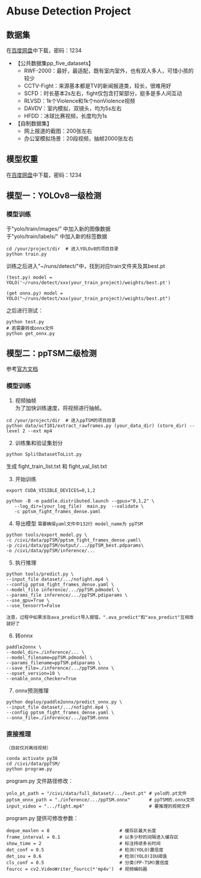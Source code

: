 # Abuse Detection Project
## 数据集
在[百度网盘](https://pan.baidu.com/s/1lMUZjxLii649VWwd1HdKLg?pwd=1234)中下载，密码：1234 <br>
- 【公共数据集pp_five_datasets】<br>
  - RWF-2000：最好，最适配，既有室内室外，也有双人多人，可惜小孩的较少<br>
  - CCTV-Fight：来源基本都是TV的新闻报道类，较长，很难用好<br>
  - SCFD：时长基本2s左右，fight仅包含打架部分，挺多是多人间互动<br>
  - RLVSD：1k个Violence和1k个nonViolence视频<br>
  - DAVDV：室内模拟，双镜头，均为5s左右<br>
  - HFDD：冰球比赛视频，长度均为1s<br>
- 【自制数据集】<br>
  - 网上报道的截图：200张左右<br>
  - 办公室模拟场景：20段视频，抽帧2000张左右<br>

## 模型权重
在[百度网盘](https://pan.baidu.com/s/1UusJyYP9uLINSWgU8LImlw?pwd=1234)中下载，密码：1234 <br>

## 模型一：YOLOv8一级检测
### 模型训练
于"yolo/train/images/"  中加入新的图像数据 <br>
于"yolo/train/labels/"  中加入新的标签数据 <br>
```
cd /your/project/dir  # 进入YOLOv8的项目目录
python train.py
```
训练之后进入"~/runs/detect/"中，找到对应train文件夹及其best.pt
``` 
(test.py) model = YOLO('~/runs/detect/xxx(your_train_project)/weights/best.pt')
```
``` 
(get onnx.py) model = YOLO("~/runs/detect/xxx(your_train_project)/weights/best.pt")
```
之后进行测试：
```
python test.py
# 若需要转成onnx文件
python get_onnx.py
```
## 模型二：ppTSM二级检测
参考[官方文档](https://github.com/PaddlePaddle/PaddleVideo/tree/develop/applications/FightRecognition) <br>
### 模型训练
1. 视频抽帧 <br>
为了加快训练速度，将视频进行抽帧。
```
cd /your/project/dir  # 进入ppTSM的项目目录
python data/ucf101/extract_rawframes.py (your_data_dir) (store_dir) --level 2 --ext mp4
```
2. 训练集和验证集划分
```
python SplitDatasetToList.py
```
生成 fight_train_list.txt 和 fight_val_list.txt <br>

3. 开始训练
```
export CUDA_VISIBLE_DEVICES=0,1,2

python -B -m paddle.distributed.launch --gpus="0,1,2" \
   --log_dir=(your_log_file)  main.py  --validate \
   -c pptsm_fight_frames_dense.yaml
```
4. 导出模型 
`需要确保yaml文件中132行 model_name为 ppTSM`
```
python tools/export_model.py \
-c /civi/data/ppTSM/pptsm_fight_frames_dense.yaml\
-p /civi/data/ppTSM/output/.../ppTSM_best.pdparams\
-o /civi/data/ppTSM/inference/...
```
5. 执行推理
```
python tools/predict.py \
--input_file dataset/.../nofight.mp4 \
--config pptsm_fight_frames_dense.yaml \
--model_file inference/.../ppTSM.pdmodel \
--params_file inference/.../ppTSM.pdiparams \
--use_gpu=True \
--use_tensorrt=False
```
`注意，过程中如果涉及ava_predict导入报错，".ava_predict"和"ava_predict"互相改就好了`<br>

6. 转onnx
```
paddle2onnx \
--model_dir=./inference/... \
--model_filename=ppTSM.pdmodel \
--params_filename=ppTSM.pdiparams \
--save_file=./inference/.../ppTSM.onnx \
--opset_version=10 \
--enable_onnx_checker=True
```
7. onnx预测推理
```
python deploy/paddle2onnx/predict_onnx.py \
--input_file dataset/.../nofight.mp4 \
--config pptsm_fight_frames_dense.yaml \
--onnx_file=./inference/.../ppTSM.onnx
```
### 直接推理
`（目前仅对离线视频）`
```
conda activate py38
cd /civi/data/ppTSM/
python program.py
```
program.py 文件路径修改：
```
yolo_pt_path = "/civi/data/full_dataset/.../best.pt" # yolo的.pt文件
pptsm_onnx_path = "./inference/.../ppTSM.onnx"       # ppTSM的.onnx文件
input_video = ".../fight.mp4"                        # 要推理的视频文件
```
program.py 提供可修改参数：
```
deque_maxlen = 8                          # 缓存区最大长度
frame_interval = 0.1                      # 以多少秒的间隔进入缓存区
show_time = 2                             # 标注持续多长时间
det_conf = 0.5                            # 检测(YOLO)置信度
det_iou = 0.6                             # 检测(YOLO)IOU阈值
cls_conf = 0.5                            # 分类(PP-TSM)置信度
fourcc = cv2.VideoWriter_fourcc(*'mp4v')  # 视频编码器
```
